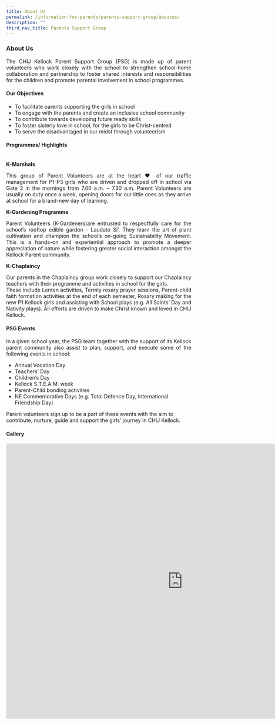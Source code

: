 ```yaml
---
title: About Us
permalink: /information-for-parents/parents-support-group/aboutus/
description: ""
third_nav_title: Parents Support Group
---
```

<h3>About Us</h3>
<p align="justify">The CHIJ Kellock Parent Support Group (PSG) is made up of parent volunteers who work closely with the school to strengthen school-home collaboration and partnership to foster shared interests and responsibilities for the children and promote parental involvement in school programmes.</p>
<h4>Our Objectives</h4>
<ul>
<li>To facilitate parents supporting the girls in school</li>
<li>To engage with the parents and create an inclusive school community</li>
<li>To contribute towards developing future ready skills</li>
<li>To foster sisterly love in school, for the girls to be Christ-centred</li>
<li>To serve the disadvantaged in our midst through volunteerism</li>
</ul>

<h4>Programmes/ Highlights</h4><br>
<strong>K-Marshals</strong>
<p align="justify">This group of Parent Volunteers are at the heart ♥ of our traffic management for P1-P3 girls who are driven and dropped off in school via Gate 2 in the mornings from 7.00 a.m. – 7.30 a.m.
Parent Volunteers are usually on duty once a week, opening doors for our little ones as they arrive at school for a brand-new day of learning. </p>

<strong>K-Gardening Programme</strong> 
<p align="justify">Parent Volunteers (K-Gardeners)are entrusted to respectfully care for the school’s rooftop edible garden - Laudato Si’.
They learn the art of plant cultivation and champion the school’s on-going Sustainability Movement. This is a hands-on and experiential approach to promote a deeper appreciation of nature while fostering greater social interaction amongst the Kellock Parent community. </p>

<strong>K-Chaplaincy</strong>
<p align="justify">Our parents in the Chaplaincy group work closely to support our Chaplaincy teachers with their programme and activities in school for the girls. <br>
These include Lenten activities, Termly rosary prayer sessions, Parent-child faith formation activities at the end of each semester, Rosary making for the new P1 Kellock girls and assisting with School plays (e.g. All Saints’ Day and Nativity plays). All efforts are driven to make Christ known and loved in CHIJ Kellock.</p>

<h4>PSG Events</h4>
<p align="justify">In a given school year, the PSG team together with the support of its Kellock parent community also assist to plan, support, and execute some of the following events in school:
</p><ul>
<li>Annual Vocation Day</li>
<li>Teachers’ Day</li>
<li>Children’s Day</li>
<li>Kellock S.T.E.A.M. week</li>
<li>Parent-Child bonding activities</li>
<li>NE Commemorative Days (e.g. Total Defence Day, International Friendship Day)</li>
</ul>
Parent volunteers sign up to be a part of these events with the aim to contribute, nurture, guide and support the girls’ journey in CHIJ Kellock.<p></p>

<h4>Gallery</h4>
<iframe allowfullscreen="true" height="749" width="960" frameborder="0" src="https://docs.google.com/presentation/d/e/2PACX-1vTbeFE9l8Tr7fnY1y0Z6cVVCrmq4eFoQy3sgGI8x3vykFv687AYUjUvtqwquVegNg/embed?start=false&amp;loop=false&amp;delayms=5000"></iframe>